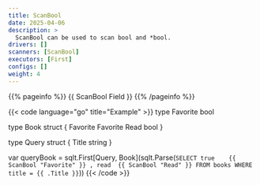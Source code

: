 ```yaml
---
title: ScanBool
date: 2025-04-06
description: >
  ScanBool can be used to scan bool and *bool.
drivers: []
scanners: [ScanBool]
executors: [First]
configs: []
weight: 4
---
```


{{% pageinfo %}}
{{ ScanBool Field }}
{{% /pageinfo %}}

{{< code language="go" title="Example" >}}
type Favorite bool

type Book struct {
  Favorite Favorite
  Read     bool
}

type Query struct {
  Title string
}

var queryBook = sqlt.First[Query, Book](sqlt.Parse(`
  SELECT
    true    {{ ScanBool "Favorite" }}
    , read  {{ ScanBool "Read" }}
  FROM books
  WHERE title = {{ .Title }}
`))
{{< /code >}}
